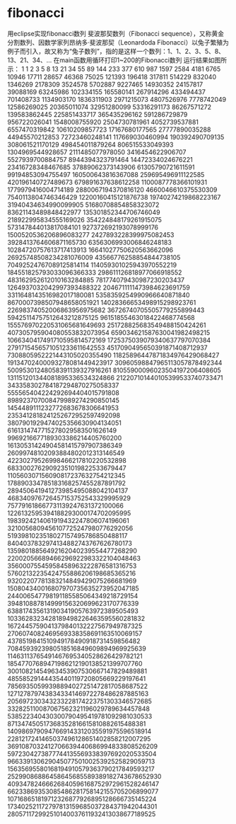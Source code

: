 # fibonacci
用eclipse实现fibonacci数列
斐波那契数列（Fibonacci sequence），又称黄金分割数列、因数学家列昂纳多·斐波那契（Leonardoda Fibonacci）以兔子繁殖为例子而引入，故又称为“兔子数列”，指的是这样一个数列：1、1、2、3、5、8、13、21、34、…
在main函数用循环打印1~200的Fibonacci数列
运行结果如图所示：
1
1
2
3
5
8
13
21
34
55
89
144
233
377
610
987
1597
2584
4181
6765
10946
17711
28657
46368
75025
121393
196418
317811
514229
832040
1346269
2178309
3524578
5702887
9227465
14930352
24157817
39088169
63245986
102334155
165580141
267914296
433494437
701408733
1134903170
1836311903
2971215073
4807526976
7778742049
12586269025
20365011074
32951280099
53316291173
86267571272
139583862445
225851433717
365435296162
591286729879
956722026041
1548008755920
2504730781961
4052739537881
6557470319842
10610209857723
17167680177565
27777890035288
44945570212853
72723460248141
117669030460994
190392490709135
308061521170129
498454011879264
806515533049393
1304969544928657
2111485077978050
3416454622906707
5527939700884757
8944394323791464
14472334024676221
23416728348467685
37889062373143906
61305790721611591
99194853094755497
160500643816367088
259695496911122585
420196140727489673
679891637638612258
1100087778366101931
1779979416004714189
2880067194370816120
4660046610375530309
7540113804746346429
12200160415121876738
19740274219868223167
31940434634990099905
51680708854858323072
83621143489848422977
135301852344706746049
218922995834555169026
354224848179261915075
573147844013817084101
927372692193078999176
1500520536206896083277
2427893228399975082453
3928413764606871165730
6356306993006846248183
10284720757613717413913
16641027750620563662096
26925748508234281076009
43566776258854844738105
70492524767089125814114
114059301025943970552219
184551825793033096366333
298611126818977066918552
483162952612010163284885
781774079430987230203437
1264937032042997393488322
2046711111473984623691759
3311648143516982017180081
5358359254990966640871840
8670007398507948658051921
14028366653498915298923761
22698374052006863956975682
36726740705505779255899443
59425114757512643212875125
96151855463018422468774568
155576970220531065681649693
251728825683549488150424261
407305795904080553832073954
659034621587630041982498215
1066340417491710595814572169
1725375039079340637797070384
2791715456571051233611642553
4517090495650391871408712937
7308805952221443105020355490
11825896447871834976429068427
19134702400093278081449423917
30960598847965113057878492344
50095301248058391139327916261
81055900096023504197206408605
131151201344081895336534324866
212207101440105399533740733471
343358302784187294870275058337
555565404224292694404015791808
898923707008479989274290850145
1454489111232772683678306641953
2353412818241252672952597492098
3807901929474025356630904134051
6161314747715278029583501626149
9969216677189303386214405760200
16130531424904581415797907386349
26099748102093884802012313146549
42230279526998466217810220532898
68330027629092351019822533679447
110560307156090817237632754212345
178890334785183168257455287891792
289450641941273985495088042104137
468340976726457153752543329995929
757791618667731139247631372100066
1226132595394188293000174702095995
1983924214061919432247806074196061
3210056809456107725247980776292056
5193981023518027157495786850488117
8404037832974134882743767626780173
13598018856492162040239554477268290
22002056689466296922983322104048463
35600075545958458963222876581316753
57602132235424755886206198685365216
93202207781383214849429075266681969
150804340016807970735635273952047185
244006547798191185585064349218729154
394810887814999156320699623170776339
638817435613190341905763972389505493
1033628323428189498226463595560281832
1672445759041379840132227567949787325
2706074082469569338358691163510069157
4378519841510949178490918731459856482
7084593923980518516849609894969925639
11463113765491467695340528626429782121
18547707689471986212190138521399707760
30010821454963453907530667147829489881
48558529144435440119720805669229197641
78569350599398894027251472817058687522
127127879743834334146972278486287885163
205697230343233228174223751303346572685
332825110087067562321196029789634457848
538522340430300790495419781092981030533
871347450517368352816615810882615488381
1409869790947669143312035591975596518914
2281217241465037496128651402858212007295
3691087032412706639440686994833808526209
5972304273877744135569338397692020533504
9663391306290450775010025392525829059713
15635695580168194910579363790217849593217
25299086886458645685589389182743678652930
40934782466626840596168752972961528246147
66233869353085486281758142155705206899077
107168651819712326877926895128666735145224
173402521172797813159685037284371942044301
280571172992510140037611932413038677189525
